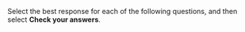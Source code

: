 Select the best response for each of the following questions, and then select **Check your answers**.
